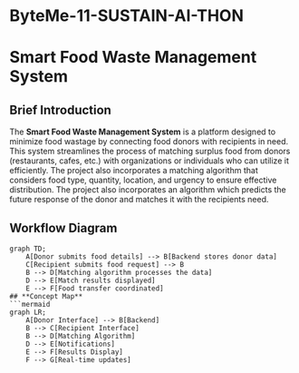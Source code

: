 # ByteMe-11-SUSTAIN-AI-THON
# **Smart Food Waste Management System**
## **Brief Introduction**
The **Smart Food Waste Management System** is a platform designed to minimize food wastage by connecting food donors with recipients in need. This system streamlines the process of matching surplus food from donors (restaurants, cafes, etc.) with organizations or individuals who can utilize it efficiently. The project also incorporates a matching algorithm that considers food type, quantity, location, and urgency to ensure effective distribution. The project also incorporates an algorithm which predicts the future response of the donor and matches it with the recipients need.
## **Workflow Diagram**
```mermaid
graph TD;
    A[Donor submits food details] --> B[Backend stores donor data]
    C[Recipient submits food request] --> B
    B --> D[Matching algorithm processes the data]
    D --> E[Match results displayed]
    E --> F[Food transfer coordinated]
## **Concept Map**
```mermaid
graph LR;
    A[Donor Interface] --> B[Backend]
    B --> C[Recipient Interface]
    B --> D[Matching Algorithm]
    D --> E[Notifications]
    E --> F[Results Display]
    F --> G[Real-time updates]
